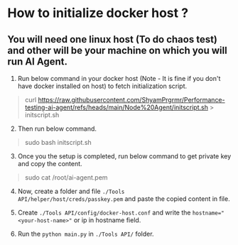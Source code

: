 # How to initialize docker host ? 

## You will need one linux host (To do chaos test) and other will be your machine on which you will run AI Agent. 

1. Run below command in your docker host (Note - It is fine if you don't have docker installed on host) to fetch initialization script.
> curl https://raw.githubusercontent.com/ShyamPrgrmr/Performance-testing-ai-agent/refs/heads/main/Node%20Agent/initscript.sh > initscript.sh

2. Then run below command. 
> sudo bash initscript.sh 

3. Once you the setup is completed, run below command to get private key and copy the content. 
> sudo cat /root/ai-agent.pem 

4. Now, create a folder and file `./Tools API/helper/host/creds/passkey.pem` and paste the copied content in file. 

5. Create `./Tools API/config/docker-host.conf` and write the `hostname="<your-host-name>"` or ip in hostname field. 

5. Run the `python main.py` in `./Tools API/` folder. 